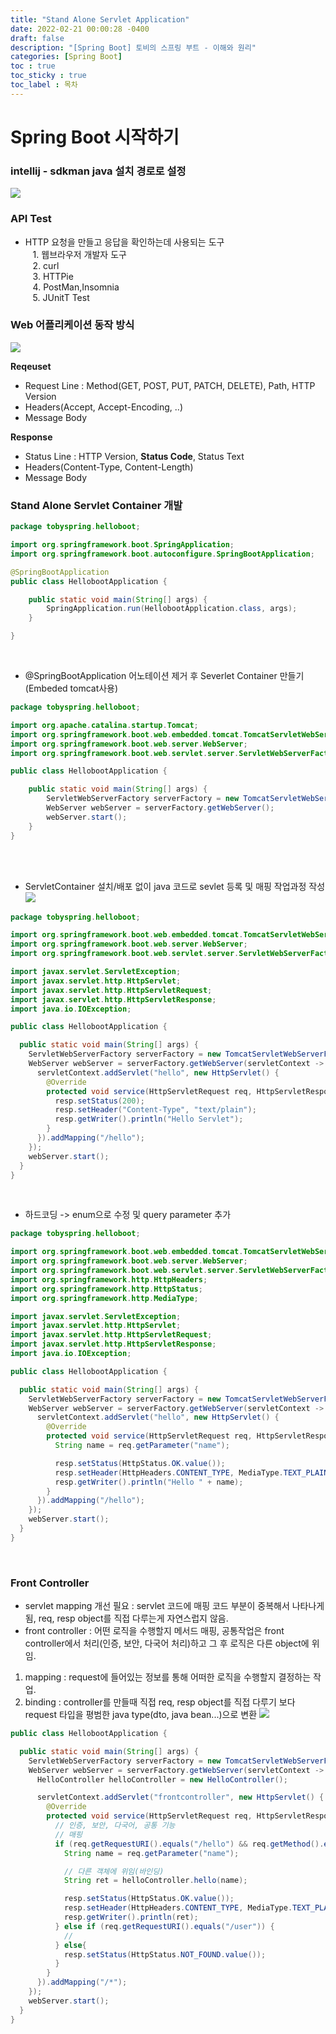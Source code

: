 ```yaml
---
title: "Stand Alone Servlet Application"
date: 2022-02-21 00:00:28 -0400
draft: false
description: "[Spring Boot] 토비의 스프링 부트 - 이해와 원리"
categories: [Spring Boot]
toc : true
toc_sticky : true
toc_label : 목차
---
```


# Spring Boot 시작하기

### intellij - sdkman java 설치 경로로 설정
![](images/img_1.png)

### API Test
- HTTP 요청을 만들고 응답을 확인하는데 사용되는 도구<br/>
  &nbsp;&nbsp; 1. 웹브라우저 개발자 도구<br/>
  &nbsp;&nbsp; 2. curl<br/>
  &nbsp;&nbsp; 3. HTTPie<br/>
  &nbsp;&nbsp; 4. PostMan,Insomnia<br/>
  &nbsp;&nbsp; 5. JUnitT Test<br/>

### Web 어플리케이션 동작 방식
![](images/img_2.png)

**Reqeuset**
- Request Line : Method(GET, POST, PUT, PATCH, DELETE), Path, HTTP Version
- Headers(Accept, Accept-Encoding, ..)
- Message Body

**Response**
- Status Line : HTTP Version, **Status Code**, Status Text
- Headers(Content-Type, Content-Length)
- Message Body

### Stand Alone Servlet Container 개발
```java
package tobyspring.helloboot;

import org.springframework.boot.SpringApplication;
import org.springframework.boot.autoconfigure.SpringBootApplication;

@SpringBootApplication
public class HellobootApplication {

	public static void main(String[] args) {
		SpringApplication.run(HellobootApplication.class, args);
	}

}
```
<br/>

- @SpringBootApplication 어노테이션 제거 후 Severlet Container 만들기(Embeded tomcat사용)

```java
package tobyspring.helloboot;

import org.apache.catalina.startup.Tomcat;
import org.springframework.boot.web.embedded.tomcat.TomcatServletWebServerFactory;
import org.springframework.boot.web.server.WebServer;
import org.springframework.boot.web.servlet.server.ServletWebServerFactory;

public class HellobootApplication {

	public static void main(String[] args) {
		ServletWebServerFactory serverFactory = new TomcatServletWebServerFactory();
		WebServer webServer = serverFactory.getWebServer();
		webServer.start();
	}
}
```
<br/>
<br/>

- ServletContainer 설치/배포 없이 java 코드로 sevlet 등록 및 매핑 작업과정 작성
  <br/>
  ![](images/img_5.png)
  <br/>
```java
package tobyspring.helloboot;

import org.springframework.boot.web.embedded.tomcat.TomcatServletWebServerFactory;
import org.springframework.boot.web.server.WebServer;
import org.springframework.boot.web.servlet.server.ServletWebServerFactory;

import javax.servlet.ServletException;
import javax.servlet.http.HttpServlet;
import javax.servlet.http.HttpServletRequest;
import javax.servlet.http.HttpServletResponse;
import java.io.IOException;

public class HellobootApplication {

  public static void main(String[] args) {
    ServletWebServerFactory serverFactory = new TomcatServletWebServerFactory();
    WebServer webServer = serverFactory.getWebServer(servletContext -> {
      servletContext.addServlet("hello", new HttpServlet() {
        @Override
        protected void service(HttpServletRequest req, HttpServletResponse resp) throws ServletException, IOException {
          resp.setStatus(200);
          resp.setHeader("Content-Type", "text/plain");
          resp.getWriter().println("Hello Servlet");
        }
      }).addMapping("/hello");
    });
    webServer.start();
  }
}
```
<br/>

- 하드코딩 -> enum으로 수정 및 query parameter 추가
```java
package tobyspring.helloboot;

import org.springframework.boot.web.embedded.tomcat.TomcatServletWebServerFactory;
import org.springframework.boot.web.server.WebServer;
import org.springframework.boot.web.servlet.server.ServletWebServerFactory;
import org.springframework.http.HttpHeaders;
import org.springframework.http.HttpStatus;
import org.springframework.http.MediaType;

import javax.servlet.ServletException;
import javax.servlet.http.HttpServlet;
import javax.servlet.http.HttpServletRequest;
import javax.servlet.http.HttpServletResponse;
import java.io.IOException;

public class HellobootApplication {

  public static void main(String[] args) {
    ServletWebServerFactory serverFactory = new TomcatServletWebServerFactory();
    WebServer webServer = serverFactory.getWebServer(servletContext -> {
      servletContext.addServlet("hello", new HttpServlet() {
        @Override
        protected void service(HttpServletRequest req, HttpServletResponse resp) throws ServletException, IOException {
          String name = req.getParameter("name");

          resp.setStatus(HttpStatus.OK.value());
          resp.setHeader(HttpHeaders.CONTENT_TYPE, MediaType.TEXT_PLAIN_VALUE);
          resp.getWriter().println("Hello " + name);
        }
      }).addMapping("/hello");
    });
    webServer.start();
  }
}
```
<br/>

### Front Controller
- servlet mapping 개선 필요 : servlet 코드에 매핑 코드 부분이 중복해서 나타나게 됨, req, resp object를 직접 다루는게 자연스럽지 않음.
- front controller : 어떤 로직을 수행할지 메서드 매핑, 공통작업은 front controller에서 처리(인증, 보안, 다국어 처리)하고 그 후 로직은 다른 object에 위임.
1. mapping : request에 들어있는 정보를 통해 어떠한 로직을 수행할지 결정하는 작업.
2. binding : controller를 만들때 직접 req, resp object를 직접 다루기 보다 request 타입을 평범한 java type(dto, java bean...)으로 변환
   ![](images/img_6.png)
   <br/>

```java
public class HellobootApplication {

  public static void main(String[] args) {
    ServletWebServerFactory serverFactory = new TomcatServletWebServerFactory();
    WebServer webServer = serverFactory.getWebServer(servletContext -> {
      HelloController helloController = new HelloController();

      servletContext.addServlet("frontcontroller", new HttpServlet() {
        @Override
        protected void service(HttpServletRequest req, HttpServletResponse resp) throws ServletException, IOException {
          // 인증, 보안, 다국어, 공통 기능
          // 매핑
          if (req.getRequestURI().equals("/hello") && req.getMethod().equals(HttpMethod.GET.name())) {
            String name = req.getParameter("name");

            // 다른 객체에 위임(바인딩)
            String ret = helloController.hello(name);

            resp.setStatus(HttpStatus.OK.value());
            resp.setHeader(HttpHeaders.CONTENT_TYPE, MediaType.TEXT_PLAIN_VALUE);
            resp.getWriter().println(ret);
          } else if (req.getRequestURI().equals("/user")) {
            //
          } else{
            resp.setStatus(HttpStatus.NOT_FOUND.value());
          }
        }
      }).addMapping("/*");
    });
    webServer.start();
  }
}
```
